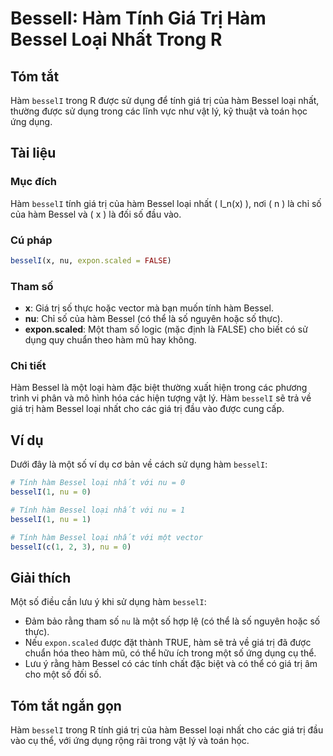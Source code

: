 <!--
Meta Description: # BesselI: Hàm Tính Giá Trị Hàm Bessel Loại Nhất Trong R ## Tóm tắt Hàm `besselI` trong R được sử dụng để tính giá trị của hàm Bessel loại nhất, thườn...
Meta Keywords: hàm, bessel, besseli, giá, trị
-->

# BesselI: Hàm Tính Giá Trị Hàm Bessel Loại Nhất Trong R

## Tóm tắt
Hàm `besselI` trong R được sử dụng để tính giá trị của hàm Bessel loại nhất, thường được sử dụng trong các lĩnh vực như vật lý, kỹ thuật và toán học ứng dụng.

## Tài liệu
### Mục đích
Hàm `besselI` tính giá trị của hàm Bessel loại nhất \( I_n(x) \), nơi \( n \) là chỉ số của hàm Bessel và \( x \) là đối số đầu vào.

### Cú pháp
```R
besselI(x, nu, expon.scaled = FALSE)
```

### Tham số
- **x**: Giá trị số thực hoặc vector mà bạn muốn tính hàm Bessel.
- **nu**: Chỉ số của hàm Bessel (có thể là số nguyên hoặc số thực).
- **expon.scaled**: Một tham số logic (mặc định là FALSE) cho biết có sử dụng quy chuẩn theo hàm mũ hay không.

### Chi tiết
Hàm Bessel là một loại hàm đặc biệt thường xuất hiện trong các phương trình vi phân và mô hình hóa các hiện tượng vật lý. Hàm `besselI` sẽ trả về giá trị hàm Bessel loại nhất cho các giá trị đầu vào được cung cấp.

## Ví dụ
Dưới đây là một số ví dụ cơ bản về cách sử dụng hàm `besselI`:

```R
# Tính hàm Bessel loại nhất với nu = 0
besselI(1, nu = 0)

# Tính hàm Bessel loại nhất với nu = 1
besselI(1, nu = 1)

# Tính hàm Bessel loại nhất với một vector
besselI(c(1, 2, 3), nu = 0)
```

## Giải thích
Một số điều cần lưu ý khi sử dụng hàm `besselI`:
- Đảm bảo rằng tham số `nu` là một số hợp lệ (có thể là số nguyên hoặc số thực).
- Nếu `expon.scaled` được đặt thành TRUE, hàm sẽ trả về giá trị đã được chuẩn hóa theo hàm mũ, có thể hữu ích trong một số ứng dụng cụ thể.
- Lưu ý rằng hàm Bessel có các tính chất đặc biệt và có thể có giá trị âm cho một số đối số.

## Tóm tắt ngắn gọn
Hàm `besselI` trong R tính giá trị của hàm Bessel loại nhất cho các giá trị đầu vào cụ thể, với ứng dụng rộng rãi trong vật lý và toán học.
